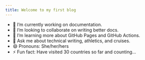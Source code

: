 ```yaml
---
title: Welcome to my first blog
---
```


- 🔭 I’m currently working on documentation.
- 👯 I’m looking to collaborate on writing better docs.
- 🌱 I’m learning more about GitHub Pages and GitHub Actions.
- 💬 Ask me about technical writing, athletics, and cruises.
- 😄 Pronouns: She/her/hers
- ⚡ Fun fact: Have visited 30 countries so far and counting...
